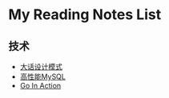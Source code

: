 # My Reading Notes List

## 技术

- [大话设计模式](./大话设计模式.md)
- [高性能MySQL](./高性能MySQL.md)
- [Go In Action](./go_in_action.md)